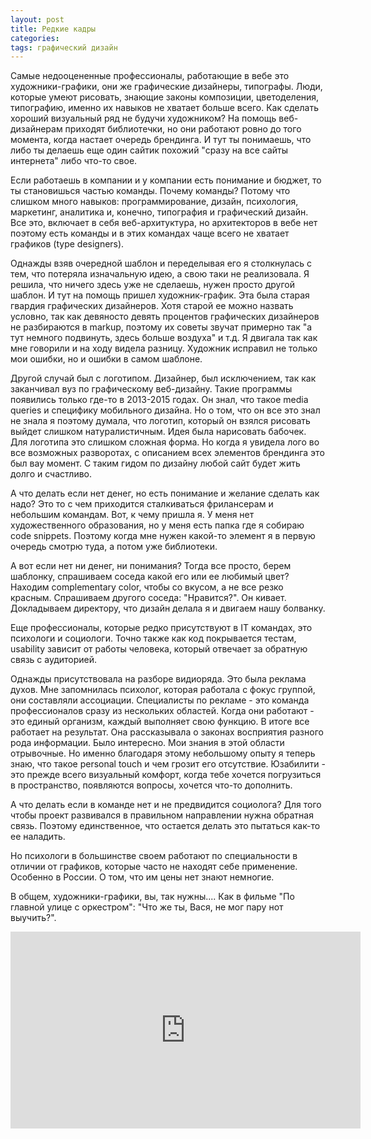 ```yaml
---
layout: post
title: Редкие кадры
categories: 
tags: графический дизайн
---
```



Самые недооцененные профессионалы, работающие в вебе это художники-графики, они же графические дизайнеры, типографы. Люди, которые умеют рисовать, знающие законы композиции, цветоделения, типографию, именно их навыков не хватает больше всего. Как сделать хороший визуальный ряд не будучи художником? На помощь веб-дизайнерам приходят библиотечки, но они работают ровно до того момента, когда настает очередь брендинга. И тут ты понимаешь, что либо ты делаешь еще один сайтик похожий "сразу на все сайты интернета" либо что-то свое.

<!--more-->

Если работаешь в компании и у компании есть понимание и бюджет, то ты становишься частью команды. Почему команды? Потому что слишком много навыков: программирование, дизайн, психология, маркетинг, аналитика и, конечно, типография и графический дизайн. Все это, включает в себя веб-архитуктура, но архитекторов в вебе нет поэтому есть команды и в этих командах чаще всего не хватает графиков (type designers).


Однажды взяв очередной шаблон и переделывая его я столкнулась с тем, что потеряла изначальную идею, а свою таки не реализовала. Я решила, что ничего здесь уже не сделаешь, нужен просто другой шаблон. И тут на помощь пришел художник-график. Эта была старая гвардия графических дизайнеров. Хотя старой ее можно назвать условно, так как девяносто девять процентов графических дизайнеров не разбираются в markup, поэтому их советы звучат примерно так "а тут немного подвинуть, здесь больше воздуха" и т.д.  Я двигала так как  мне говорили и на ходу видела разницу.  Художник исправил не только мои ошибки, но и ошибки в самом шаблоне.

Другой случай был с логотипом. Дизайнер, был исключением, так как заканчивал вуз по графическому веб-дизайну. Такие программы появились только где-то в 2013-2015 годах.  Он знал, что такое media queries и специфику мобильного дизайна. Но о том, что он все это знал не знала я поэтому думала, что логотип, который он взялся рисовать выйдет слишком натуралистичным. Идея была нарисовать бабочек. Для логотипа это слишком сложная форма. Но когда я увидела лого во все возможных разворотах, с описанием всех элементов брендинга  это был вау момент. С таким гидом по дизайну любой сайт будет жить долго и счастливо.

А что делать если нет денег, но есть понимание и желание сделать как надо? Это то с чем приходится сталкиваться фрилансерам и небольшим командам. Вот, к чему пришла я. У меня нет художественного образования, но у меня есть папка где я собираю code snippets. Поэтому когда мне нужен какой-то элемент я в первую очередь смотрю туда, а потом уже библиотеки. 

А вот если нет ни денег, ни понимания? Тогда все просто, берем шаблонку, спрашиваем соседа какой его или ее любимый цвет?  Находим complementary color, чтобы со вкусом, а не все  резко красным. Спрашиваем другого соседа: "Нравится?". Он кивает. Докладываем директору, что дизайн делала я и двигаем нашу болванку. 

Еще профессионалы, которые редко присутствуют в IT командах,  это психологи и социологи. Точно также как код покрывается тестам,  usability зависит от работы человека, который отвечает за обратную связь с аудиторией. 

Однажды присутствовала на разборе видиоряда. Это была реклама духов. Мне запомнилась психолог, которая работала с фокус группой, они составляли ассоциации. Специалисты по рекламе - это команда профессионалов  сразу  из нескольких областей. Когда они работают - это единый организм, каждый выполняет свою функцию. В итоге все работает на результат.  Она рассказывала о законах восприятия разного рода информации. Было интересно. Мои знания в этой области отрывочные. Но именно благодаря этому небольшому опыту я теперь знаю, что такое  personal touch и чем грозит его отсутствие. Юзабилити  - это прежде всего визуальный комфорт, когда тебе хочется погрузиться в пространство, появляются вопросы, хочется что-то дополнить.

А что делать если в команде нет и не предвидится социолога?  Для того чтобы проект развивался в правильном направлении нужна обратная связь. Поэтому единственное, что остается делать это пытаться как-то ее наладить.

Но психологи в большинстве своем работают по специальности в отличии от графиков, которые часто не находят себе применение. Особенно в России. О том, что им цены нет знают немногие. 

В общем, художники-графики, вы, так нужны.... Как в фильме "По главной улице с оркестром": "Что же ты, Вася, не мог пару  нот выучить?".

<iframe class="center-media page-media" width="560" height="315" src="https://www.youtube.com/embed/Tgis2JoaCkA" frameborder="0" allow="autoplay; encrypted-media" allowfullscreen></iframe>
